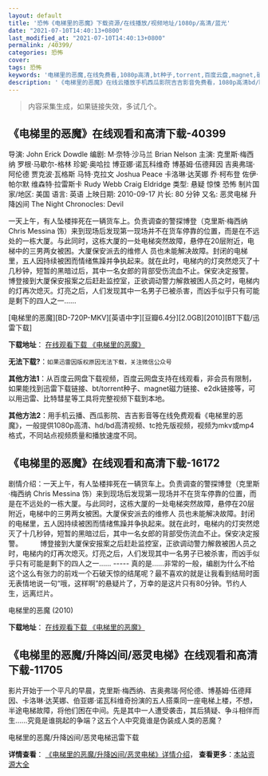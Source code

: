 ```yaml
---
layout: default
title: '恐怖《电梯里的恶魔》下载资源/在线播放/视频地址/1080p/高清/蓝光'
date: "2021-07-10T14:40:13+0800"
last_modified_at: "2021-07-10T14:40:13+0800"
permalink: /40399/
categories: 恐怖
cover:
tags: 恐怖
keywords: '电梯里的恶魔,在线免费看,1080p高清,bt种子,torrent,百度云盘,magnet,磁力链,迅雷下载资源'
description: '《电梯里的恶魔》在线云播放手机西瓜影院吉吉影音免费看，1080p高清bd/hd未删减完整版和tc抢先枪版，mkv/mp4格式，附带bt/torrent种子、magnet/磁力链、百度云盘、网盘资源迅雷下载链接'
---
```


>内容采集生成，如果链接失效，多试几个。


## 《电梯里的恶魔》在线观看和高清下载-40399

导演: John Erick Dowdle 编剧: M·奈特·沙马兰 Brian Nelson 主演: 克里斯·梅西纳 罗根·马歇尔-格林 珍妮·奥哈拉 博亚娜·诺瓦科维奇 博基姆·伍德拜因 吉奥弗瑞·阿伦德 贾克波·瓦格斯 马特·克拉文 Joshua Peace 卡洛琳·达芙娜 乔·柯布登 佐伊·帕尔默 维森特·拉雷斯卡 Rudy Webb Craig Eldridge 类型: 悬疑 惊悚 恐怖 制片国家/地区: 美国 语言: 英语 上映日期: 2010-09-17 片长: 80 分钟 又名: 恶灵电梯 升降凶间 The Night Chronocles: Devil

一天上午，有人坠楼摔死在一辆货车上。负责调查的警探博登（克里斯·梅西纳 Chris Messina 饰）来到现场后发现第一现场并不在货车停靠的位置，而是在不远处的一栋大厦。与此同时，这栋大厦的一处电梯突然故障，悬停在20层附近，电梯中的三男两女被困。大厦保安派去的维修人 员也未能解决故障。封闭的电梯里，五人因持续被困而情绪焦躁并争执起来。就在此时，电梯内的灯突然熄灭了十几秒钟，短暂的黑暗过后，其中一名女郎的背部受伤流血不止。保安决定报警。 博登接到大厦保安报案之后赶赴监控室，正欲调动警力解救被困人员之时，电梯内的灯再次熄灭。灯亮之后，人们发现其中一名男子已被杀害，而凶手似乎只有可能是剩下的四人之一……


[电梯里的恶魔][BD-720P-MKV][英语中字][豆瓣6.4分][2.0GB][2010][BT下载/迅雷下载]

**下载地址**： [在线观看下载 《电梯里的恶魔》](https://www.btdx8.com/torrent/devil_2010.html) 


**无法下载?**：`如果迅雷因版权原因无法下载，关注微信公众号 `

**其他方法1**：从百度云网盘下载视频，百度云网盘支持在线观看，非会员有限制，如果能找到迅雷下载链接、bt/torrent种子、magnet磁力链接、e2dk链接等，可以用迅雷、比特彗星等工具将完整视频下载到本地。

**其他方法2**：用手机云播、西瓜影院、吉吉影音等在线免费观看《电梯里的恶魔》，一般提供1080p高清、hd/bd高清视频、tc抢先版视频，视频为mkv或mp4格式，不同站点视频质量和播放速度不同。


## 《电梯里的恶魔》在线观看和高清下载-16172

剧情介绍：一天上午，有人坠楼摔死在一辆货车上。负责调查的警探博登（克里斯·梅西纳 Chris Messina 饰）来到现场后发现第一现场并不在货车停靠的位置，而是在不远处的一栋大厦。与此同时，这栋大厦的一处电梯突然故障，悬停在20层附近，电梯中的三男两女被困。大厦保安派去的维修人 员也未能解决故障。封闭的电梯里，五人因持续被困而情绪焦躁并争执起来。就在此时，电梯内的灯突然熄灭了十几秒钟，短暂的黑暗过后，其中一名女郎的背部受伤流血不止。保安决定报警。  　　博登接到大厦保安报案之后赶赴监控室，正欲调动警力解救被困人员之时，电梯内的灯再次熄灭。灯亮之后，人们发现其中一名男子已被杀害，而凶手似乎只有可能是剩下的四人之一…… ----- 真的是……非常的一般，编剧为什么不给这个这么有张力的前戏一个石破天惊的结尾呢？最不喜欢的就是让我看到结局时面无表情地说一句“哦，这样啊”的悬疑片了，万幸的是这片只有80分钟。节约人生，远离烂片。


电梯里的恶魔 (2010)

**下载地址**： [在线观看下载 《电梯里的恶魔》](https://www.btbtdy.me/btdy/dy4189.html) 


## 《电梯里的恶魔/升降凶间/恶灵电梯》在线观看和高清下载-11705

影片开始于一个平凡的早晨，克里斯·梅西纳、吉奥弗瑞·阿伦德、博基姆·伍德拜因、卡洛琳·达芙娜、伯亚娜·诺瓦科维奇扮演的五人搭乘同一座电梯上楼，不想，半途电梯故障，将他们困在中间。先是其中一人遭受袭击，其后猜疑、争斗相伴而生……究竟是谁挑起的争端？这五个人中究竟谁是伪装成人类的恶魔？


电梯里的恶魔/升降凶间/恶灵电梯迅雷下载

**详情查看**： [《电梯里的恶魔/升降凶间/恶灵电梯》详情介绍](/movie/11705/)， **查看更多**：[本站资源大全](/movie/t/all/)

